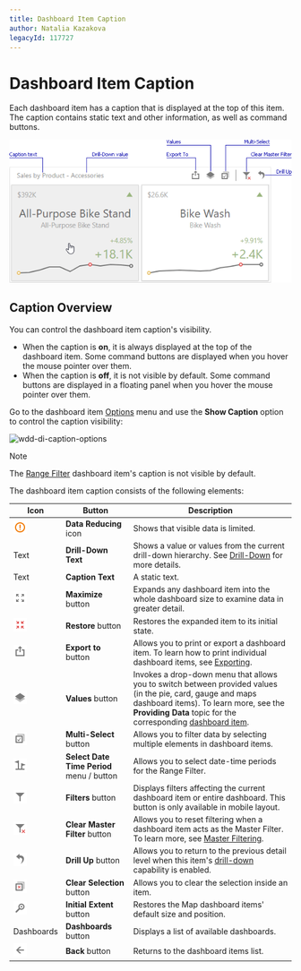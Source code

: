 ```yaml
---
title: Dashboard Item Caption
author: Natalia Kazakova
legacyId: 117727
---
```

# Dashboard Item Caption

Each dashboard item has a caption that is displayed at the top of this item. The caption contains static text and other information, as well as command buttons.

![wdd-dashboard-item-caption](../../../images/img126135.png)

## Caption Overview

You can control the dashboard item caption's visibility.

* When the caption is **on**, it is always displayed at the top of the dashboard item. Some command buttons are displayed when you hover the mouse pointer over them.
* When the caption is **off**, it is not visible by default. Some command buttons are displayed in a floating panel when you hover the mouse pointer over them. 

Go to the dashboard item [Options](../ui-elements/dashboard-item-menu.md) menu and use the **Show Caption** option to control the caption visibility:

![wdd-di-caption-options](../../../images/img126136.png)

> [!NOTE]
> The [Range Filter](../designing-dashboard-items/range-filter.md) dashboard item's caption is not visible by default.

The dashboard item caption consists of the following elements:

 | Icon | Button | Description |
 |---|---|---|
 | ![](../../../images//web-dashboard-item-caption-data-reduced-icon.png) | **Data Reducing** icon | Shows that visible data is limited. |
 | Text  | **Drill-Down Text** | Shows a value or values from the current drill-down hierarchy. See [Drill-Down](../interactivity/drill-down.md) for more details.
 | Text | **Caption Text** | A static text. |
 | ![](../../../images//web-dashboard-item-caption-maximize-item-icon.png) | **Maximize** button | Expands any dashboard item into the whole dashboard size to examine data in greater detail. |
 | ![](../../../images//web-dashboard-item-caption-restore-down-icon.png) | **Restore** button | Restores the expanded item to its initial state. |
 | ![](../../../images//web-dashboard-item-caption-export-icon.png) | **Export to** button | Allows you to print or export a dashboard item. To learn how to print individual dashboard items, see [Exporting](../exporting.md). |
 | ![](../../../images//web-dashboard-item-caption-values-icon.png) | **Values** button | Invokes a drop-down menu that allows you to switch between provided values (in the pie, card, gauge and maps dashboard items). To learn more, see the **Providing Data** topic for the corresponding [dashboard item](../designing-dashboard-items.md). |
 | ![](../../../images//web-dashboard-item-caption-multiselection-icon.png) | **Multi-Select** button | Allows you to filter data by selecting multiple elements in dashboard items. |
 | ![](../../../images//web-dashboard-item-caption-range-time-periods-icon.png) | **Select Date Time Period** menu / button | Allows you to select date-time periods for the Range Filter. |
 | ![](../../../images//web-dashboard-item-caption-filters-icon.png) | **Filters** button  | Displays filters affecting the current dashboard item or entire dashboard. This button is only available in mobile layout. |
 | ![](../../../images//web-dashboard-item-caption-clear-master-filter-icon.png) | **Clear Master Filter** button | Allows you to reset filtering when a dashboard item acts as the Master Filter. To learn more, see [Master Filtering](../interactivity/master-filtering.md). |
 | ![](../../../images//web-dashboard-item-caption-drill-up-icon.png) | **Drill Up** button | Allows you to return to the previous detail level when this item's  [drill-down](../interactivity/drill-down.md) capability is enabled. |
 | ![](../../../images//web-dashboard-item-caption-clear-selection-icon.png) | **Clear Selection** button | Allows you to clear the selection inside an item. |
 | ![](../../../images//web-dashboard-item-caption-map-initial-extent-icon.png) | **Initial Extent** button | Restores the Map dashboard items' default size and position.|
 | Dashboards | **Dashboards** button | Displays a list of available dashboards. |
 | ![](../../../images//web-dashboard-item-caption-back-icon.png) | **Back** button | Returns to the dashboard items list.| 